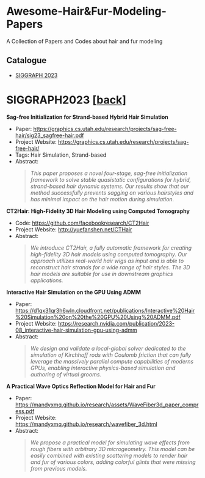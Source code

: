 # Awesome-Hair&Fur-Modeling-Papers
A Collection of Papers and Codes about hair and fur modeling

## Catalogue

- [SIGGRAPH 2023](#SIGGRAPH2023)

<a name="SIGGRAPH2023"></a>
# SIGGRAPH2023 [[back](#catalogue)]

**Sag-free Initialization for Strand-based Hybrid Hair Simulation**
- Paper: https://graphics.cs.utah.edu/research/projects/sag-free-hair/sig23_sagfree-hair.pdf
- Project Website: https://graphics.cs.utah.edu/research/projects/sag-free-hair/
- Tags: Hair Simulation, Strand-based
- Abstract:
  > *This paper proposes a novel four-stage, sag-free initialization framework to solve stable quasistatic configurations for hybrid, strand-based hair dynamic systems. Our results show that our method successfully prevents sagging on various hairstyles and has minimal impact on the hair motion during simulation.*

**CT2Hair: High-Fidelity 3D Hair Modeling using Computed Tomography**
- Code: https://github.com/facebookresearch/CT2Hair
- Project Website: http://yuefanshen.net/CTHair
- Abstract:
  > *We introduce CT2Hair, a fully automatic framework for creating high-fidelity 3D hair models using computed tomography. Our approach utilizes real-world hair wigs as input and is able to reconstruct hair strands for a wide range of hair styles. The 3D hair models are suitable for use in downstream graphics applications.*

**Interactive Hair Simulation on the GPU Using ADMM**
- Paper: https://d1qx31qr3h6wln.cloudfront.net/publications/Interactive%20Hair%20Simulation%20on%20the%20GPU%20Using%20ADMM.pdf
- Project Website: https://research.nvidia.com/publication/2023-08_interactive-hair-simulation-gpu-using-admm
- Abstract:
  > *We design and validate a local-global solver dedicated to the simulation of Kirchhoff rods with Coulomb friction that can fully leverage the massively parallel compute capabilities of moderns GPUs, enabling interactive physics-based simulation and authoring of virtual grooms.*

**A Practical Wave Optics Reflection Model for Hair and Fur**
- Paper: https://mandyxmq.github.io/research/assets/WaveFiber3d_paper_compress.pdf
- Project Website: https://mandyxmq.github.io/research/wavefiber_3d.html
- Abstract:
  > *We propose a practical model for simulating wave effects from rough fibers with arbitrary 3D microgeometry. This model can be easily combined with existing scattering models to render hair and fur of various colors, adding colorful glints that were missing from previous models.*
